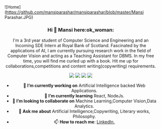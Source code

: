 ![Home](https://github.com/mansiparashar/mansiparashar/blob/master/Mansi Parashar.JPG)
<div align="center"><h3>Hi 👋 Mansi here:ok_woman:</div>
<div align="center">I'm a 3rd year student of Computer Science and Engineering and an Incoming SDE Intern at Royal Bank of Scotland. Fascinated by the applications of AI, I am currently pursuing research work in the field of Computer Vision and acting as a Teaching Assistant for DBMS. In my free time, you will find me curled up with a book. Hit me up for collaborations,competitions and content writing(copywriting) requirements. <br>
<div align="center">

![](https://img.shields.io/badge/-Web%20Development-green)
![](https://img.shields.io/badge/-Data%20Science-blue)
![](https://img.shields.io/badge/-C++%20programming-blueviolet)
![](https://img.shields.io/badge/-Content%20Writing-red)

</div>

- 🔭 **I’m currently working on** Artificial Intelligence backed Web Applications.
- 🌱 **I’m currently learning** React, NodeJs.
- 👯 **I’m looking to collaborate on** Machine Learning,Computer Vision,Data Analytics.
- 💬 **Ask me about** Artificial Intelligence,Copywriting, Literary works, Philosophy.
- 📫 **How to reach me**: <a href="https://www.linkedin.com/in/mansi-parashar-4bb713173/">LinkedIn.
